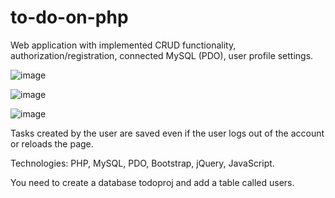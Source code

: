 # to-do-on-php

Web application with implemented CRUD functionality, authorization/registration, connected MySQL (PDO), user profile settings.

![image](https://github.com/user-attachments/assets/d560be25-8cc4-4f40-a5b7-9d0566f94e45)

![image](https://github.com/user-attachments/assets/ed2588de-142e-431a-b1dd-3d93df4bac3d)

![image](https://github.com/user-attachments/assets/b80961b1-2bd1-4ccf-95c6-7987c91f2f33)

Tasks created by the user are saved even if the user logs out of the account or reloads the page.

Technologies: PHP, MySQL, PDO, Bootstrap, jQuery, JavaScript.

You need to create a database todoproj and add a table called users.
